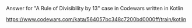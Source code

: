 Answer for "A Rule of Divisibility by 13" case in Codewars written in Kotlin

https://www.codewars.com/kata/564057bc348c7200bd0000ff/train/kotlin